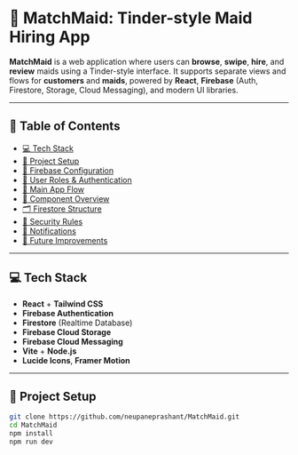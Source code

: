 # 🧹 MatchMaid: Tinder-style Maid Hiring App

**MatchMaid** is a web application where users can **browse**, **swipe**, **hire**, and **review** maids using a Tinder-style interface. It supports separate views and flows for **customers** and **maids**, powered by **React**, **Firebase** (Auth, Firestore, Storage, Cloud Messaging), and modern UI libraries.

---

## 📁 Table of Contents
- [💻 Tech Stack](#-tech-stack)
- [🔧 Project Setup](#-project-setup)
- [🔑 Firebase Configuration](#-firebase-configuration)
- [👥 User Roles & Authentication](#-user-roles--authentication)
- [🔄 Main App Flow](#-main-app-flow)
- [🧩 Component Overview](#-component-overview)
- [🗂️ Firestore Structure](#-firestore-structure)
- [🔐 Security Rules](#-security-rules)
- [🔔 Notifications](#-notifications)
- [🚀 Future Improvements](#-future-improvements)

---

## 💻 Tech Stack
- **React** + **Tailwind CSS**
- **Firebase Authentication**
- **Firestore** (Realtime Database)
- **Firebase Cloud Storage**
- **Firebase Cloud Messaging**
- **Vite** + **Node.js**
- **Lucide Icons**, **Framer Motion**

---

## 🔧 Project Setup

```bash
git clone https://github.com/neupaneprashant/MatchMaid.git
cd MatchMaid
npm install
npm run dev
